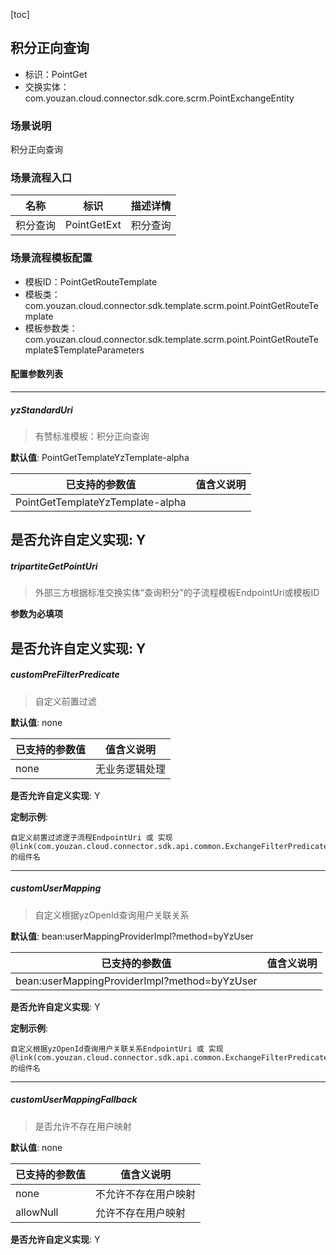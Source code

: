 [toc]

## 积分正向查询
- 标识：PointGet
- 交换实体：com.youzan.cloud.connector.sdk.core.scrm.PointExchangeEntity
### 场景说明
积分正向查询
### 场景流程入口

名称 | 标识 | 描述详情
---|---|---
积分查询 | PointGetExt | 积分查询

### 场景流程模板配置
- 模板ID：PointGetRouteTemplate
- 模板类：com.youzan.cloud.connector.sdk.template.scrm.point.PointGetRouteTemplate
- 模板参数类：com.youzan.cloud.connector.sdk.template.scrm.point.PointGetRouteTemplate$TemplateParameters

#### 配置参数列表

---
##### yzStandardUri
> 有赞标准模板：积分正向查询

**默认值**: PointGetTemplateYzTemplate-alpha

已支持的参数值 | 值含义说明
---|---
PointGetTemplateYzTemplate-alpha | 

**是否允许自定义实现**: Y
---
##### tripartiteGetPointUri
> 外部三方根据标准交换实体"查询积分"的子流程模板EndpointUri或模板ID

**参数为必填项**


**是否允许自定义实现**: Y
---
##### customPreFilterPredicate
> 自定义前置过滤

**默认值**: none

已支持的参数值 | 值含义说明
---|---
none | 无业务逻辑处理

**是否允许自定义实现**: Y

**定制示例**:
```
自定义前置过滤逻子流程EndpointUri 或 实现@link(com.youzan.cloud.connector.sdk.api.common.ExchangeFilterPredicate)的组件名
```
---
##### customUserMapping
> 自定义根据yzOpenId查询用户关联关系

**默认值**: bean:userMappingProviderImpl?method=byYzUser

已支持的参数值 | 值含义说明
---|---
bean:userMappingProviderImpl?method=byYzUser | 

**是否允许自定义实现**: Y

**定制示例**:
```
自定义根据yzOpenId查询用户关联关系EndpointUri 或 实现@link(com.youzan.cloud.connector.sdk.api.common.ExchangeFilterPredicate)的组件名
```
---
##### customUserMappingFallback
> 是否允许不存在用户映射

**默认值**: none

已支持的参数值 | 值含义说明
---|---
none | 不允许不存在用户映射
allowNull | 允许不存在用户映射

**是否允许自定义实现**: Y


